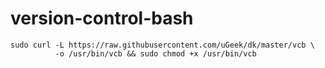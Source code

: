 # version-control-bash

```
sudo curl -L https://raw.githubusercontent.com/uGeek/dk/master/vcb \
          -o /usr/bin/vcb && sudo chmod +x /usr/bin/vcb
```
